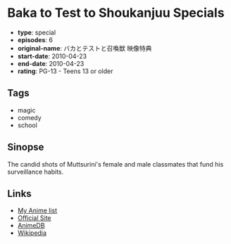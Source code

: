 # Baka to Test to Shoukanjuu Specials

-   **type**: special
-   **episodes**: 6
-   **original-name**: バカとテストと召喚獣 映像特典
-   **start-date**: 2010-04-23
-   **end-date**: 2010-04-23
-   **rating**: PG-13 - Teens 13 or older

## Tags

-   magic
-   comedy
-   school

## Sinopse

The candid shots of Muttsurini's female and male classmates that fund his surveillance habits.

## Links

-   [My Anime list](https://myanimelist.net/anime/7870/Baka_to_Test_to_Shoukanjuu_Specials)
-   [Official Site](http://www.bakatest.com/)
-   [AnimeDB](http://anidb.info/perl-bin/animedb.pl?show=anime&aid=6747)
-   [Wikipedia](http://en.wikipedia.org/wiki/Baka_to_Test_to_Sh%C5%8Dkanj%C5%AB)
